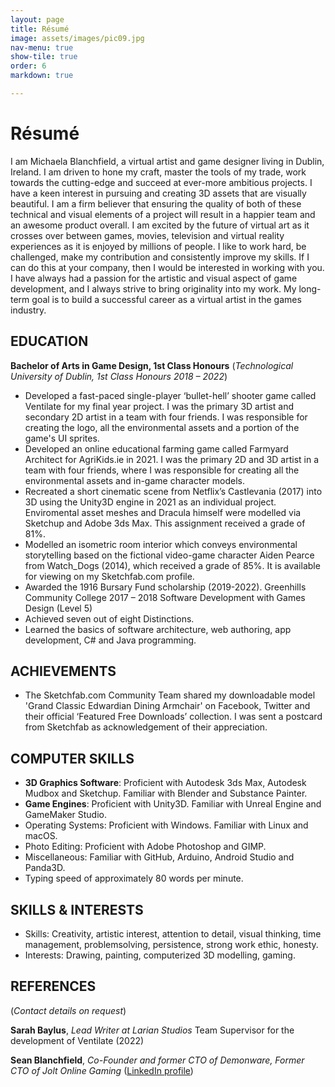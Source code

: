 ```yaml
---
layout: page
title: Résumé
image: assets/images/pic09.jpg
nav-menu: true
show-tile: true
order: 6
markdown: true

---
```


# Résumé 

I am Michaela Blanchfield, a virtual artist and game designer living in Dublin, Ireland. I am driven to hone my craft, master the tools of my trade, work towards the cutting-edge and succeed at ever-more ambitious projects. I have a keen interest in pursuing and creating 3D assets that are visually beautiful. I am a firm believer that ensuring the quality of both of these technical and visual elements of a project will result in a happier team and an awesome product overall. I am excited by the future of virtual art as it crosses over between games, movies, television and virtual reality experiences as it is enjoyed by millions of people. I like to work hard, be challenged, make my contribution and consistently improve my skills. If I can do this at your company, then I would be interested in working with you. I have always had a passion for the artistic and visual aspect of game development, and I always strive to bring originality into my work. My long-term goal is to build a successful career as a virtual artist in the games industry.

## EDUCATION

**Bachelor of Arts in Game Design, 1st Class Honours**
(*Technological University of Dublin, 1st Class Honours 2018 – 2022*)

- Developed a fast-paced single-player ‘bullet-hell’ shooter game called Ventilate for my final year
project. I was the primary 3D artist and secondary 2D artist in a team with four friends. I was
responsible for creating the logo, all the environmental assets and a portion of the game's UI sprites.
- Developed an online educational farming game called Farmyard Architect for AgriKids.ie in 2021. I
was the primary 2D and 3D artist in a team with four friends, where I was responsible for creating all
the environmental assets and in-game character models.
- Recreated a short cinematic scene from Netflix’s Castlevania (2017) into 3D using the Unity3D
engine in 2021 as an individual project. Enviromental asset meshes and Dracula himself were
modelled via Sketchup and Adobe 3ds Max. This assignment received a grade of 81%.
- Modelled an isometric room interior which conveys environmental storytelling based on the fictional
video-game character Aiden Pearce from Watch_Dogs (2014), which received a grade of 85%. It is
available for viewing on my Sketchfab.com profile.
- Awarded the 1916 Bursary Fund scholarship (2019-2022).
Greenhills Community College 2017 – 2018
Software Development with Games Design (Level 5)
- Achieved seven out of eight Distinctions.
- Learned the basics of software architecture, web authoring, app development, C# and Java
programming.

## ACHIEVEMENTS
- The Sketchfab.com Community Team shared my downloadable model 'Grand Classic Edwardian
Dining Armchair' on Facebook, Twitter and their official ‘Featured Free Downloads’ collection. I
was sent a postcard from Sketchfab as acknowledgement of their appreciation.

## COMPUTER SKILLS
- **3D Graphics Software**: Proficient with Autodesk 3ds Max, Autodesk Mudbox and Sketchup. Familiar with Blender and Substance Painter.
- **Game Engines**: Proficient with Unity3D. Familiar with Unreal Engine and GameMaker Studio.
- Operating Systems: Proficient with Windows. Familiar with Linux and macOS.
- Photo Editing: Proficient with Adobe Photoshop and GIMP.
- Miscellaneous: Familiar with GitHub, Arduino, Android Studio and Panda3D.
- Typing speed of approximately 80 words per minute.

## SKILLS & INTERESTS
- Skills: Creativity, artistic interest, attention to detail, visual thinking, time management, problemsolving, persistence, strong work ethic, honesty.
- Interests: Drawing, painting, computerized 3D modelling, gaming.

## REFERENCES
(*Contact details on request*)

**Sarah Baylus**, *Lead Writer at Larian Studios*
Team Supervisor for the development of Ventilate (2022)

**Sean Blanchfield**, *Co-Founder and former CTO of Demonware, Former CTO of Jolt Online Gaming*
([LinkedIn profile](https://linkedin.com/in/seanblanchfield))

